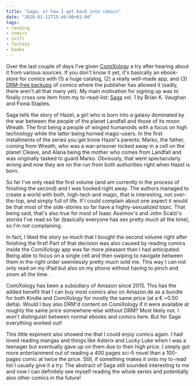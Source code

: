 ```yaml
---
title: "Saga, or how I got back into comics"
date: "2020-01-12T15:40:00+01:00"
tags:
- reading
- comics
- scifi
- fantasy
- books
---
```


Over the last couple of days I've given [ComiXology][c] a try after
hearing about it from various sources. If you don't know it yet, it's
basically an ebook-store for comics with (1) a huge catalog, (2) a
really well-made app, and (3) [DRM-free backups][d] of comics where
the publisher has allowed it (sadly, there aren't all that many
yet). My main motivation for signing up was to finally cross one item
from my to-read-list: [Saga][s] vol. 1 by Brian K. Vaughan and Fiona
Staples.

Saga tells the story of Hazel, a girl who is born into a galaxy
dominated by the war between the people of the planet Landfall and
those of its moon Wreath. The first being a people of winged humanoids
with a focus on high technology while the latter being horned
magic-users. In the first installments of the series you get know
Hazel's parents: Marko, the father, coming from Wreath, who was a
war-prisoner locked away in a cell on the planet Cleave, and Alana
being the mother who comes from Landfall and was originally tasked to
guard Marko. Obviously, that went spectacularly wrong and now they are
on the run from both authorities right when Hazel is born.

So far I've only read the first volume (and am currently in the
process of finishing the second) and I was hooked right away. The
authors managed to create a world with both, high-tech and magic, that
is interesting, not over-the-top, and simply full of life. If I could
complain about one aspect it would be that most of the side-stories so
far have a highly-sexualized topic. That being said, that's also true
for most of Isaac Assimov's and John Scalzi's stories I've read so far
(basically everyone has sex pretty much all the time), so I'm not
complaining.

In fact, I liked the story so much that I bought the second volume
right after finishing the first! Part of that decision was also caused
by reading comics inside the ComiXology app was far more pleasant than
I had anticipated. Being able to focus on a single cell and then
swiping to navigate between them in the right order seemlessly pretty
much sold me. This way I can not only read on my iPad but also on my
phone without having to pinch and zoom all the time.

ComiXology has been a subsidiary of Amazon since 2015. This has the
added benefit that I can buy most comics also on Amazon.de as a bundle
for both Kindle and ComiXology for mostly the same price (at a € ~0.50
delta). Would I buy also DRM'd content on ComiXology if it were
available at roughly the same price somewhere-else without DRM? Most
likely not. I won't distinguish between normal ebooks and comics
here. But for Saga everything worked out!

This little expiment also showed me that I could enjoy comics again. I
had loved reading mangas and things like Asterix and Lucky Luke when I
was a teenager but eventually gave up on them due to their high
price. I simply got more entertainment out of reading a 400 pages
sci-fi novel than a 100-pages comic at twice the price. Still, if
something makes it onto my to-read list I usually give it a try. The
abstract of Saga still sounded interesting to me and now I can
definitely see myself reading the whole series and potentially also
other comics in the future!


[c]: https://comixology.eu
[d]: https://www.comixology.eu/drm-free-backup
[s]: https://en.wikipedia.org/wiki/Saga_(comics)
